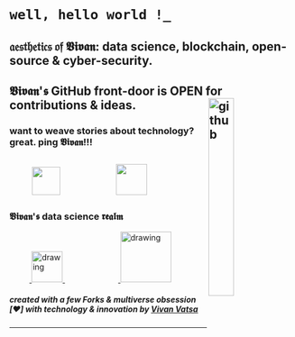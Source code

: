 # `well, hello world !_`
## 𝔞𝔢𝔰𝔱𝔥𝔢𝔱𝔦𝔠𝔰 𝔬𝔣 𝖁𝖎𝖛𝖆𝖓: data science, blockchain, open-source & cyber-security.
## 𝖁𝖎𝖛𝖆𝖓'𝖘 GitHub front-door is OPEN for contributions & ideas. <a href="https://github.com/VivanVatsa"><img align="right" src="https://media.giphy.com/media/du3J3cXyzhj75IOgvA/giphy.gif" alt="github" width="30%" height="30%"> </a>

### want to weave stories about technology? great. ping 𝖁𝖎𝖛𝖆𝖓!!!
&nbsp;&nbsp;&nbsp;&nbsp;&nbsp;&nbsp;&nbsp;&nbsp;<a href="https://twitter.com/VivanVatsa"><img src="https://img.icons8.com/ios/2x/twitter--v2.gif" height="50px" width="50px"/></a>&nbsp;&nbsp;&nbsp;&nbsp;&nbsp;&nbsp; &nbsp;&nbsp;&nbsp;&nbsp;&nbsp;&nbsp;&nbsp;&nbsp;&nbsp;&nbsp;&nbsp;&nbsp;&nbsp;<a href="https://www.linkedin.com/in/vivanvatsa/"><img src="https://img.icons8.com/ios/2x/linkedin-circled--v2.gif" height="55px" width="55px"/></a>
-----------------------------------

### 𝖁𝖎𝖛𝖆𝖓'𝖘 data science 𝖗𝖊𝖆𝖑𝖒
&nbsp;&nbsp;&nbsp;&nbsp;&nbsp;&nbsp;&nbsp;&nbsp;&nbsp;<a href="https://medium.com/@vivanvatsa">
  <img src="https://img.icons8.com/ios/2x/medium-monogram--v2.gif" alt="drawing" width="55">
</a>
&nbsp;&nbsp;&nbsp;&nbsp;&nbsp;&nbsp;&nbsp;&nbsp;&nbsp;&nbsp;&nbsp;&nbsp;&nbsp;&nbsp;&nbsp;&nbsp;&nbsp;&nbsp;&nbsp;&nbsp;&nbsp;&nbsp;&nbsp;&nbsp;<a href="https://www.kaggle.com/vivanvatsa">
  <img src="https://res.cloudinary.com/importdata/image/upload/v1595012924/kaggle_ksaktb.png" alt="drawing" width="90">
</a>
##### created with a few Forks & multiverse obsession [❤️] with technology & innovation by [Vivan Vatsa](https://twitter.com/VivanVatsa)
-----------------------------------
